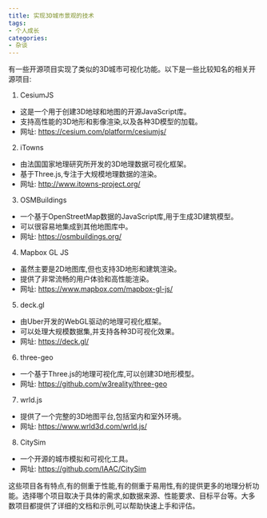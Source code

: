 ```yaml
---
title: 实现3D城市景观的技术
tags:
- 个人成长
categories:
- 杂谈
---
```






有一些开源项目实现了类似的3D城市可视化功能。以下是一些比较知名的相关开源项目:

1. CesiumJS
- 这是一个用于创建3D地球和地图的开源JavaScript库。
- 支持高性能的3D地形和影像渲染,以及各种3D模型的加载。
- 网址: https://cesium.com/platform/cesiumjs/

2. iTowns
- 由法国国家地理研究所开发的3D地理数据可视化框架。
- 基于Three.js,专注于大规模地理数据的渲染。
- 网址: http://www.itowns-project.org/

3. OSMBuildings
- 一个基于OpenStreetMap数据的JavaScript库,用于生成3D建筑模型。
- 可以很容易地集成到其他地图库中。
- 网址: https://osmbuildings.org/

4. Mapbox GL JS
- 虽然主要是2D地图库,但也支持3D地形和建筑渲染。
- 提供了非常流畅的用户体验和高性能渲染。
- 网址: https://www.mapbox.com/mapbox-gl-js/

5. deck.gl
- 由Uber开发的WebGL驱动的地理可视化框架。
- 可以处理大规模数据集,并支持各种3D可视化效果。
- 网址: https://deck.gl/

6. three-geo
- 一个基于Three.js的地理可视化库,可以创建3D地形模型。
- 网址: https://github.com/w3reality/three-geo

7. wrld.js
- 提供了一个完整的3D地图平台,包括室内和室外环境。
- 网址: https://www.wrld3d.com/wrld.js/

8. CitySim
- 一个开源的城市模拟和可视化工具。
- 网址: https://github.com/IAAC/CitySim

这些项目各有特点,有的侧重于性能,有的侧重于易用性,有的提供更多的地理分析功能。选择哪个项目取决于具体的需求,如数据来源、性能要求、目标平台等。大多数项目都提供了详细的文档和示例,可以帮助快速上手和评估。
